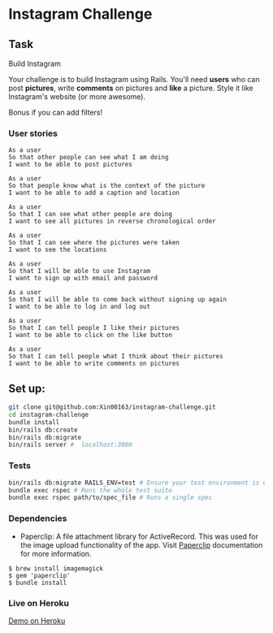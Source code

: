Instagram Challenge
===================

## Task

Build Instagram

Your challenge is to build Instagram using Rails. You'll need **users** who can post **pictures**, write **comments** on pictures and **like** a picture. Style it like Instagram's website (or more awesome).

Bonus if you can add filters!

### User stories

```
As a user
So that other people can see what I am doing
I want to be able to post pictures

As a user
So that people know what is the context of the picture
I want to be able to add a caption and location

As a user
So that I can see what other people are doing
I want to see all pictures in reverse chronological order

As a user
So that I can see where the pictures were taken
I want to see the locations

As a user
So that I will be able to use Instagram
I want to sign up with email and password

As a user
So that I will be able to come back without signing up again
I want to be able to log in and log out

As a user
So that I can tell people I like their pictures
I want to be able to click on the like button

As a user
So that I can tell people what I think about their pictures
I want to be able to write comments on pictures

```
## Set up:

```bash
git clone git@github.com:Xin00163/instagram-challenge.git
cd instagram-challenge
bundle install
bin/rails db:create
bin/rails db:migrate
bin/rails server #  localhost:3000
```
### Tests

```bash
bin/rails db:migrate RAILS_ENV=test # Ensure your test environment is updated
bundle exec rspec # Runs the whole test suite
bundle exec rspec path/to/spec_file # Runs a single spec
```

### Dependencies

- Paperclip: A file attachment library for ActiveRecord. This was used for the image upload functionality of the app. Visit [Paperclip](https://github.com/thoughtbot/paperclip) documentation for more information.

```
$ brew install imagemagick
$ gem 'paperclip'
$ bundle install
```
### Live on Heroku
[Demo on Heroku](https://xin-instagram.herokuapp.com/users/sign_in)
